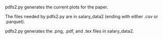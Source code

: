 pdfs2.py generates the current plots for the paper.

The files needed by pdfs2.py are in salary_data2 (ending with either .csv or .parquet).

pdfs2.py generates the .png, .pdf, and .tex files in salary_data2.